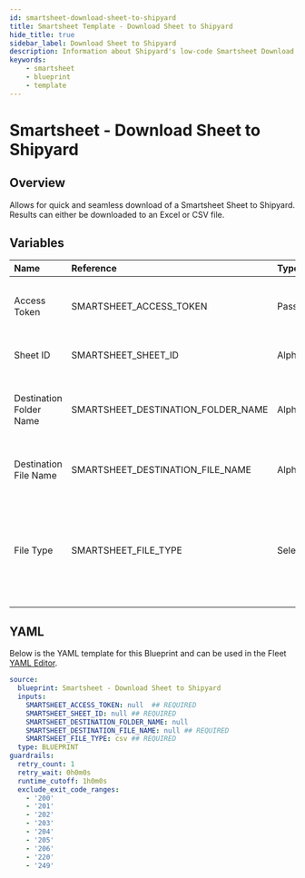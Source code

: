 ```yaml
---
id: smartsheet-download-sheet-to-shipyard
title: Smartsheet Template - Download Sheet to Shipyard
hide_title: true
sidebar_label: Download Sheet to Shipyard
description: Information about Shipyard's low-code Smartsheet Download Sheet to Shipyard blueprint. Quickly download a Sheet from Smartsheet to an Excel or CSV file 
keywords:
    - smartsheet
    - blueprint
    - template
---
```


# Smartsheet - Download Sheet to Shipyard

## Overview
Allows for quick and seamless download of a Smartsheet Sheet to Shipyard. Results can either be downloaded to an Excel or CSV file. 

## Variables

| Name | Reference | Type | Required | Default | Options | Description |
|:-----|:----------|:-----|:---------|:--------|:--------|:------------|
| Access Token | SMARTSHEET_ACCESS_TOKEN  | Password |:white_check_mark: | - | - | The access token for the Smartsheet API |
| Sheet ID | SMARTSHEET_SHEET_ID  | Alphanumeric |:white_check_mark: | - | - | The ID of the sheet to download |
| Destination Folder Name | SMARTSHEET_DESTINATION_FOLDER_NAME  | Alphanumeric |:heavy_minus_sign: | - | - | The optional folder to store the downloaded file in |
| Destination File Name | SMARTSHEET_DESTINATION_FILE_NAME  | Alphanumeric |:white_check_mark: | - | - | The name of the downloaded file |
| File Type | SMARTSHEET_FILE_TYPE  | Select |:white_check_mark: | `csv` | CSV: `csv`<br></br><br></br>XLSX: `xlsx`<br></br><br></br> | The file type to download. This can be either a CSV or an Excel file |


## YAML
Below is the YAML template for this Blueprint and can be used in the Fleet [YAML Editor](../../reference/fleets/yaml-editor.md).
```yaml
source:
  blueprint: Smartsheet - Download Sheet to Shipyard
  inputs:
    SMARTSHEET_ACCESS_TOKEN: null  ## REQUIRED
    SMARTSHEET_SHEET_ID: null ## REQUIRED
    SMARTSHEET_DESTINATION_FOLDER_NAME: null
    SMARTSHEET_DESTINATION_FILE_NAME: null ## REQUIRED
    SMARTSHEET_FILE_TYPE: csv ## REQUIRED
  type: BLUEPRINT
guardrails:
  retry_count: 1
  retry_wait: 0h0m0s
  runtime_cutoff: 1h0m0s
  exclude_exit_code_ranges:
    - '200'
    - '201'
    - '202'
    - '203'
    - '204'
    - '205'
    - '206'
    - '220'
    - '249'

```
